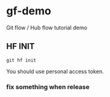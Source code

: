 # gf-demo
Git flow / Hub flow tutorial demo

## HF INIT

    git hf init

You should use personal access token.

### fix something when release